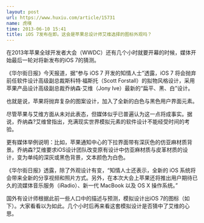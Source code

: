 ```yaml
---
layout: post
url: https://www.huxiu.com/article/15731
name: 虎嗅
time: 2013-06-10 15:41
title: iOS 7发布在即。这会是苹果总设计师艾维选择的图标外观吗？
---
```

在2013年苹果全球开发者大会（WWDC）还有几个小时就要开幕的时候，媒体开始最后一轮对将新发布的iOS 7的猜测。

《华尔街日报》今天报道，据“参与 iOS 7 开发的知情人士”透露，iOS 7 将会抛弃前任软件设计高级副总裁斯科特·福斯托（Scott Forstall）的拟物风格设计，采用苹果产品设计高级副总裁乔纳森·艾维（Jony Ive）最新的“扁平、黑、白”设计。

也就是说，苹果将抛弃复杂的图案设计，加入了全新的白色与黑色用户界面元素。

尽管苹果与艾维方面从未对此表态，但媒体似乎已普遍认为这一点将成事实。据说，乔纳森?艾维曾指出，充满现实世界模拟元素的软件设计不能经受时间的考验。

更有媒体举例说明：比如，苹果通知中心的下拉界面带有深灰色的仿亚麻材质背景。乔纳森?艾维要求iOS设计团队改变原有设计中仿亚麻材质与皮革材质的设计，变为单纯的深灰或黑色背景，文本颜色为白色。

《华尔街日报》透露，除了外观设计有变，“知情人士还表示，全新的 iOS 系统将会带来全新的分享视频和照片方式。另外，在本次大会上苹果还将推出用户期待已久的流媒体音乐服务（iRadio）、新一代 MacBook 以及 OS X 操作系统。”

国外有设计师根据此前一些人口中的描述与预测，模拟设计出iOS 7的图标（如下）。大家看看以为如此。几个小时后再来看这套模拟设计是否猜中了艾维的心思。

